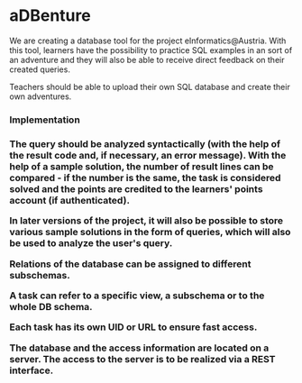 <h1> aDBenture </h1>
We are creating a database tool for the project eInformatics@Austria. With this tool, learners have the possibility to practice SQL examples in an sort of an adventure and they will also be able to receive direct feedback on their created queries.

Teachers should be able to upload their own SQL database and create their own adventures.

<h3> Implementation <h3>
The query should be analyzed syntactically (with the help of the result code and, if necessary, an error message). With the help of a sample solution, the number of result lines can be compared - if the number is the same, the task is considered solved and the points are credited to the learners' points account (if authenticated).

In later versions of the project, it will also be possible to store various sample solutions in the form of queries, which will also be used to analyze the user's query.

Relations of the database can be assigned to different subschemas.

A task can refer to a specific view, a subschema or to the whole DB schema.

Each task has its own UID or URL to ensure fast access.

The database and the access information are located on a server. The access to the server is to be realized via a REST interface.
